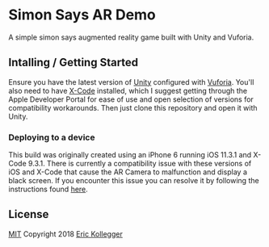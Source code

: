 # Simon Says AR Demo

A simple simon says augmented reality game built with Unity and Vuforia.

## Intalling / Getting Started

Ensure you have the latest version of [Unity](https://unity3d.com/) configured with [Vuforia](https://library.vuforia.com/articles/Training/getting-started-with-vuforia-in-unity.html#installing). You'll also need to have [X-Code](https://developer.apple.com/xcode/) installed, which I suggest getting through the Apple Developer Portal for ease of use and open selection of versions for compatibility workarounds. Then just clone this repository and open it with Unity.

### Deploying to a device

This build was originally created using an iPhone 6 running iOS 11.3.1 and X-Code 9.3.1. There is currently a compatibility issue with these versions of iOS and X-Code that cause the AR Camera to malfunction and display a black screen. If you encounter this issue you can resolve it by following the instructions found [here](https://www.youtube.com/watch?v=3roMSonIG5c).

## License

[MIT](https://oss.ninja/mit?organization=Eric%20Kollegger) Copyright 2018 [Eric Kollegger](https://github.com/MinimalGhost)
